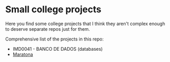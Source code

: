 # Small college projects 

Here you find some college projects that I think they aren't complex enough to deserve separate repos just for them.

Comprehensive list of the projects in this repo:

*  IMD0041 - BANCO DE DADOS (databases)
  * [Maratona](tree/master/IMD0041-banco-de-dados/final-project) 
